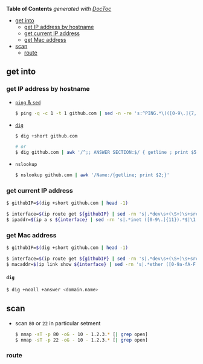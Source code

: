 <!-- START doctoc generated TOC please keep comment here to allow auto update -->
<!-- DON'T EDIT THIS SECTION, INSTEAD RE-RUN doctoc TO UPDATE -->
**Table of Contents**  *generated with [DocToc](https://github.com/thlorenz/doctoc)*

- [get into](#get-into)
  - [get IP address by hostname](#get-ip-address-by-hostname)
  - [get current IP address](#get-current-ip-address)
  - [get Mac address](#get-mac-address)
- [scan](#scan)
  - [route](#route)

<!-- END doctoc generated TOC please keep comment here to allow auto update -->


## get into

### get IP address by hostname
- [`ping` & `sed`](https://unix.stackexchange.com/a/45246/29178)
    ```bash
    $ ping -q -c 1 -t 1 github.com | sed -n -re 's:^PING.*\(([0-9\.]{7,15})\).*$:\1:p'
    ```

- [`dig`](https://unix.stackexchange.com/a/20793/29178)
    ```bash
    $ dig +short github.com

    # or
    $ dig github.com | awk '/^;; ANSWER SECTION:$/ { getline ; print $5 }'
    ```

- `nslookup`
    ```bash
    $ nslookup github.com | awk '/Name:/{getline; print $2;}'
    ```

### get current IP address
```bash
$ githubIP=$(dig +short github.com | head -1)

$ interface=$(ip route get ${githubIP} | sed -rn 's|.*dev\s+(\S+)\s+src.*$|\1|p')
$ ipaddr=$(ip a s ${interface} | sed -rn 's|.*inet ([0-9\.]{11}).*$|\1|p')
```

### get Mac address
```bash
$ githubIP=$(dig +short github.com | head -1)

$ interface=$(ip route get ${githubIP} | sed -rn 's|.*dev\s+(\S+)\s+src.*$|\1|p')
$ macaddr=$(ip link show ${interface} | sed -rn 's|.*ether ([0-9a-fA-F:]{17}).*$|\1|p' | sed 's|:||g' | tr [a-z] [A-Z])
```

#### `dig`
```bash
$ dig +noall +answer <domain.name>
```

## scan

- scan `80` or `22` in particular setment
    ```bash
    $ nmap -sT -p 80 -oG - 10 - 1.2.3.* [| grep open]
    $ nmap -sT -p 22 -oG - 10 - 1.2.3.* [| grep open]
    ```

### route
